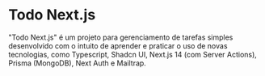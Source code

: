 # Todo Next.js

"Todo Next.js" é um projeto para gerenciamento de tarefas simples desenvolvido com o intuito de aprender e praticar o uso de novas tecnologias, como Typescript, Shadcn UI, Next.js 14 (com Server Actions), Prisma (MongoDB), Next Auth e Mailtrap.

